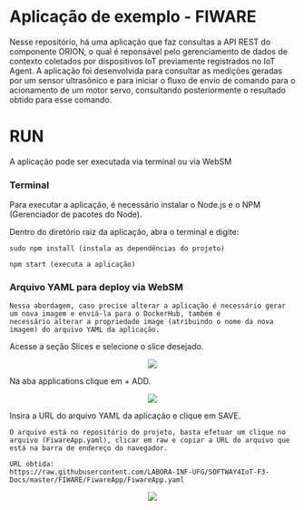 # Aplicação de exemplo - FIWARE
Nesse repositório, há uma aplicação que faz consultas a API REST do componente ORION, o qual é reponsável pelo gerenciamento de dados de contexto coletados por dispositivos IoT previamente registrados no IoT Agent. A aplicação foi desenvolvida para consultar as medições geradas por um sensor ultrasônico e para iniciar o fluxo de envio de comando para o acionamento de um motor servo, consultando posteriormente o resultado obtido para esse comando.
# RUN
A aplicação pode ser executada via terminal ou via WebSM

### Terminal
Para executar a aplicação, é necessário instalar o Node.js e o NPM (Gerenciador de pacotes do Node). 

Dentro do diretório raiz da aplicação, abra o terminal e digite: 
```
sudo npm install (instala as dependências do projeto)
```
```
npm start (executa a aplicação)
```
### Arquivo YAML para deploy via WebSM
```
Nessa abordagem, caso precise alterar a aplicação é necessário gerar um nova imagem e enviá-la para o DockerHub, também é
necessário alterar a propriedade image (atribuindo o nome da nova imagem) do arquivo YAML da aplicação.
```
Acesse a seção Slices e selecione o slice desejado.

<p align="center">
  <img src="https://raw.githubusercontent.com/LABORA-INF-UFG/SOFTWAY4IoT-F3-Docs/master/FIWARE/Images/yaml1.png">
</p>

Na aba applications clique em + ADD.

<p align="center">
  <img src="https://raw.githubusercontent.com/LABORA-INF-UFG/SOFTWAY4IoT-F3-Docs/master/FIWARE/Images/yaml2.png">
</p>

Insira a URL do arquivo YAML da aplicação e clique em SAVE.
```
O arquivo está no repositório do projeto, basta efetuar um clique no arquivo (FiwareApp.yaml), clicar em raw e copiar a URL do arquivo que está na barra de endereço do navegador.

URL obtida:
https://raw.githubusercontent.com/LABORA-INF-UFG/SOFTWAY4IoT-F3-Docs/master/FIWARE/FiwareApp/FiwareApp.yaml
```
<p align="center">
  <img src="https://raw.githubusercontent.com/LABORA-INF-UFG/SOFTWAY4IoT-F3-Docs/master/FIWARE/Images/yaml3.png">
</p>





